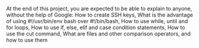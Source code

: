 At the end of this project, you are expected to be able to explain to anyone, without the help of Google: How to create SSH keys, What is the advantage of using #!/usr/bin/env bash over #!/bin/bash, How to use while, until and for loops, How to use if, else, elif and case condition statements, How to use the cut command, What are files and other comparison operators, and how to use them
